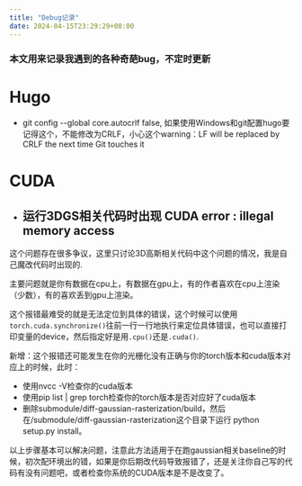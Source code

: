 ```yaml
---
title: "Debug记录"
date: 2024-04-15T23:29:29+08:00
---
```

### 本文用来记录我遇到的各种奇葩bug，不定时更新
# Hugo
- git config --global core.autocrlf false, 如果使用Windows和git配置hugo要记得这个，不能修改为CRLF，小心这个warning：LF will be replaced by CRLF the next time Git touches it

# CUDA
- ## 运行3DGS相关代码时出现 CUDA error : illegal memory access
这个问题存在很多争议，这里只讨论3D高斯相关代码中这个问题的情况，我是自己魔改代码时出现的.

主要问题就是你有数据在cpu上，有数据在gpu上，有的作者喜欢在cpu上渲染（少数），有的喜欢丢到gpu上渲染。

这个报错最难受的就是无法定位到具体的错误，这个时候可以使用`torch.cuda.synchronize()`往前一行一行地执行来定位具体错误，也可以直接打印变量的device，然后指定好是用`.cpu()`还是`.cuda()`.

新增：这个报错还可能发生在你的光栅化没有正确与你的torch版本和cuda版本对应上的时候，此时：
- 使用nvcc -V检查你的cuda版本
- 使用pip list | grep torch检查你的torch版本是否对应好了cuda版本
- 删除submodule/diff-gaussian-rasterization/build，然后在/submodule/diff-gaussian-rasterization这个目录下运行 python setup.py install。

以上步骤基本可以解决问题，注意此方法适用于在跑gaussian相关baseline的时候，初次配环境出的错，如果是你后期改代码导致报错了，还是关注你自己写的代码有没有问题吧，或者检查你系统的CUDA版本是不是改变了。